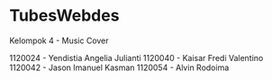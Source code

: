 # TubesWebdes

Kelompok 4 - Music Cover

1120024 - Yendistia Angelia Julianti
1120040 - Kaisar Fredi Valentino
1120042 - Jason Imanuel Kasman
1120054 - Alvin Rodoima
